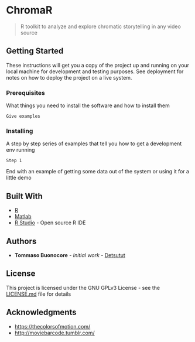 # ChromaR 

> R toolkit to analyze and explore chromatic storytelling in any video source

## Getting Started

These instructions will get you a copy of the project up and running on your local machine for development and testing purposes. See deployment for notes on how to deploy the project on a live system.

### Prerequisites

What things you need to install the software and how to install them

```
Give examples
```

### Installing

A step by step series of examples that tell you how to get a development env running

```
Step 1
```

End with an example of getting some data out of the system or using it for a little demo

## Built With

* [R](https://www.r-project.org/)
* [Matlab](https://www.mathworks.com/products/matlab.html)
* [R Studio](https://www.rstudio.com/) - Open source R IDE

## Authors

* **Tommaso Buonocore** - *Initial work* - [Detsutut](https://github.com/detsutut)

## License

This project is licensed under the GNU GPLv3 License - see the [LICENSE.md](LICENSE.md) file for details

## Acknowledgments

* https://thecolorsofmotion.com/
* http://moviebarcode.tumblr.com/
